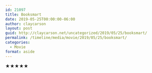 ```yaml
---
id: 21097
title: Booksmart
date: 2019-05-25T00:00:00-06:00
author: claycarson
layout: post
guid: http://claycarson.net/uncategorized/2019/05/25/booksmart/
permalink: /timeline/media/movie/2019/05/25/booksmart/
categories:
  - Movie
format: aside
---
```

<div class="media-details"></div>

<div class="media-creator"></div>

<div class="media-rating">★★★★★</div>